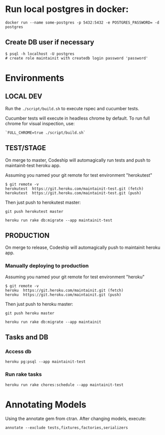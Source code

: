 # Run local postgres in docker:

    docker run --name some-postgres -p 5432:5432 -e POSTGRES_PASSWORD= -d postgres
    
## Create DB user if necessary
    
    $ psql -h localhost -U postgres
    # create role maintainit with createdb login password 'password'
    
# Environments

## LOCAL DEV

Run the `./script/build.sh` to execute rspec and cucumber tests.

Cucumber tests will execute in headless chrome by default. To run full chrome for visual inspection, use:

    `FULL_CHROME=true ./script/build.sh`
    
    
    
## TEST/STAGE

On merge to master, Codeship will automagically run tests and push to maintainit-test heroku app.

Assuming you named your git remote for test environment "herokutest"

    $ git remote -v    
    herokutest	https://git.heroku.com/maintainit-test.git (fetch)
    herokutest	https://git.heroku.com/maintainit-test.git (push)    
    
Then just push to herokutest master:

    git push herokutest master 
    
    heroku run rake db:migrate --app maintainit-test    
    
## PRODUCTION     

On merge to release, Codeship will automagically push to maintainit heroku app.

### Manually deploying to production


Assuming you named your git remote for test environment "heroku"

    $ git remote -v    
    heroku	https://git.heroku.com/maintainit.git (fetch)
    heroku	https://git.heroku.com/maintainit.git (push)

Then just push to heroku master:

    git push heroku master 
    
    heroku run rake db:migrate --app maintainit
    
## Tasks and DB

### Access db

`heroku pg:psql --app maintainit-test`

### Run rake tasks

`heroku run rake chores:schedule --app maintainit-test`    
    
# Annotating Models

Using the annotate gem from ctran. After changing models, execute:

`annotate --exclude tests,fixtures,factories,serializers`    

